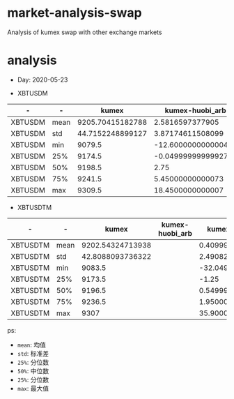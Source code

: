# market-analysis-swap
Analysis of kumex swap with other exchange markets
# analysis
* Day: 2020-05-23

- XBTUSDM

-|-|kumex|kumex-huobi_arb|kumex-okex_arb
---|---|---|---|---
XBTUSDM | mean | 9205.70415182788 | 2.5816597377905 | 0.14677037958318
XBTUSDM | std | 44.7152248899127 | 3.87174611508099 | 3.74123132767825
XBTUSDM | min | 9079.5 | -12.6000000000004 | -14.9500000000007
XBTUSDM | 25% | 9174.5 | -0.0499999999992724 | -2.15000000000145
XBTUSDM | 50% | 9198.5 | 2.75 | 0.450000000000728
XBTUSDM | 75% | 9241.5 | 5.45000000000073 | 2.84999999999855
XBTUSDM | max | 9309.5 | 18.4500000000007 | 17.5499999999993


- XBTUSDTM

-|-|kumex|kumex-huobi_arb|kumex-okex_arb
---|---|---|---|---
XBTUSDTM | mean | 9202.54324713938 |  | 0.409990651277558
XBTUSDTM | std | 42.8088093736322 |  | 2.49082485354638
XBTUSDTM | min | 9083.5 |  | -32.0499999999993
XBTUSDTM | 25% | 9173.5 |  | -1.25
XBTUSDTM | 50% | 9196.5 |  | 0.549999999999272
XBTUSDTM | 75% | 9236.5 |  | 1.95000000000073
XBTUSDTM | max | 9307 |  | 35.9000000000015


ps: 
- `mean`: 均值
- `std`: 标准差
- `25%`: 分位数
- `50%`: 中位数
- `25%`: 分位数
- `max`: 最大值